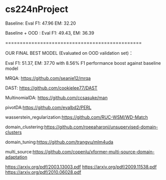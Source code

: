# cs224nProject

Baseline: Eval F1: 47.96   EM: 32.20

Baseline + OOD : Eval F1: 49.43, EM: 36.39

===============================================

OUR FINAL BEST MODEL (Evaluated on OOD validation set)：

Eval F1: 51.37, EM: 37.70 with 8.56% F1 performance boost against baseline model



MRQA: https://github.com/seanie12/mrqa

DAST: https://github.com/cookielee77/DAST

MultinomialDA: https://github.com/ccsasuke/man

pivotDA:https://github.com/eyalbd2/PERL

wasserstein_regularization:https://github.com/RUC-WSM/WD-Match

domain_clustering:https://github.com/roeeaharoni/unsupervised-domain-clusters

domain_tuning:https://github.com/trangvu/mlm4uda

multi_source:https://github.com/copenlu/xformer-multi-source-domain-adaptation


https://arxiv.org/pdf/2003.13003.pdf
https://arxiv.org/pdf/2009.11538.pdf
https://arxiv.org/pdf/2010.06028.pdf
